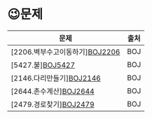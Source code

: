# 	&#128521;문제


| 문제                                                         | 출처 |
| ------------------------------------------------------------ | ---- |
| [2206.벽부수고이동하기][BOJ2206](https://www.acmicpc.net/problem/2206) | BOJ  |
| [5427.불][BOJ5427](https://www.acmicpc.net/problem/5427)     | BOJ  |
| [2146.다리만들기][BOJ2146](https://www.acmicpc.net/workbook/view/2146) | BOJ  |
| [2644.촌수계산][BOJ2644](https://www.acmicpc.net/problem/2644) | BOJ  |
| [2479.경로찾기][BOJ2479](https://www.acmicpc.net/workbook/view/2479) | BOJ  |



